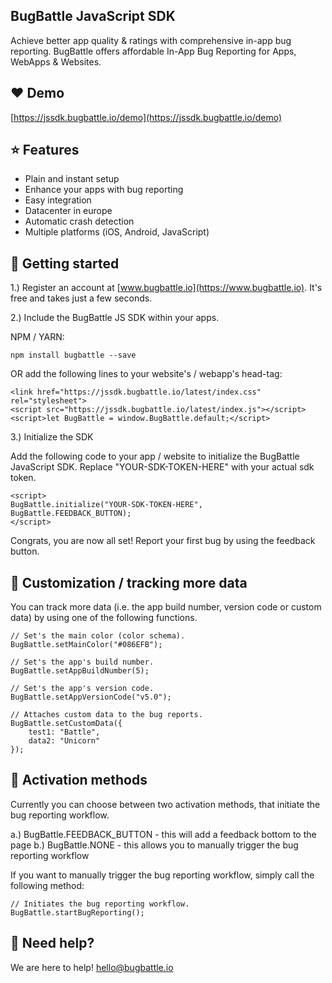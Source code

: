 ## BugBattle JavaScript SDK
Achieve better app quality & ratings with comprehensive in-app bug reporting. BugBattle offers affordable In-App Bug Reporting for Apps, WebApps & Websites.

## ❤️ Demo

[https://jssdk.bugbattle.io/demo](https://jssdk.bugbattle.io/demo)

## ⭐️ Features

- Plain and instant setup
- Enhance your apps with bug reporting
- Easy integration
- Datacenter in europe
- Automatic crash detection
- Multiple platforms (iOS, Android, JavaScript)

## 🚀 Getting started

1.) Register an account at [www.bugbattle.io](https://www.bugbattle.io). It's free and takes just a few seconds.

2.) Include the BugBattle JS SDK within your apps.

NPM / YARN:
```
npm install bugbattle --save
```

OR add the following lines to your website's / webapp's head-tag:
```
<link href="https://jssdk.bugbattle.io/latest/index.css" rel="stylesheet">
<script src="https://jssdk.bugbattle.io/latest/index.js"></script>
<script>let BugBattle = window.BugBattle.default;</script>
```

3.) Initialize the SDK

Add the following code to your app / website to initialize the BugBattle JavaScript SDK. Replace "YOUR-SDK-TOKEN-HERE" with your actual sdk token.

```
<script>
BugBattle.initialize("YOUR-SDK-TOKEN-HERE", BugBattle.FEEDBACK_BUTTON);
</script>
```

Congrats, you are now all set! Report your first bug by using the feedback button.

## 🤤 Customization / tracking more data

You can track more data (i.e. the app build number, version code or custom data) by using one of the following functions.

```
// Set's the main color (color schema).
BugBattle.setMainColor("#086EFB");

// Set's the app's build number.
BugBattle.setAppBuildNumber(5);

// Set's the app's version code.
BugBattle.setAppVersionCode("v5.0");

// Attaches custom data to the bug reports.
BugBattle.setCustomData({
    test1: "Battle",
    data2: "Unicorn"
});
```

## 🤠 Activation methods

Currently you can choose between two activation methods, that initiate the bug reporting workflow.

a.) BugBattle.FEEDBACK_BUTTON - this will add a feedback bottom to the page
b.) BugBattle.NONE - this allows you to manually trigger the bug reporting workflow

If you want to manually trigger the bug reporting workflow, simply call the following method:

```
// Initiates the bug reporting workflow.
BugBattle.startBugReporting();
```

## 🤝 Need help?

We are here to help! hello@bugbattle.io